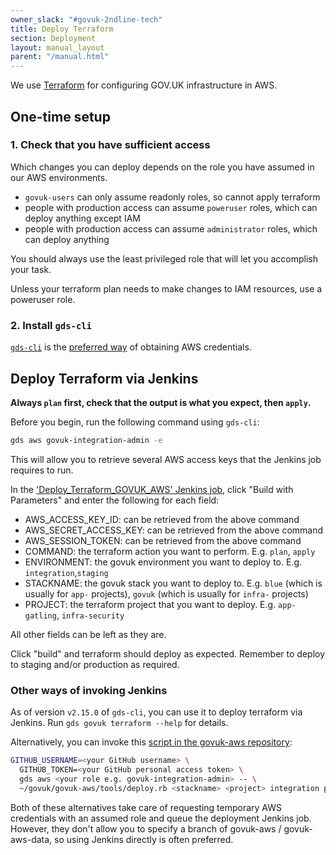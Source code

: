 ```yaml
---
owner_slack: "#govuk-2ndline-tech"
title: Deploy Terraform
section: Deployment
layout: manual_layout
parent: "/manual.html"
---
```


We use [Terraform](https://terraform.io) for configuring GOV.UK infrastructure in AWS.

## One-time setup

### 1. Check that you have sufficient access

Which changes you can deploy depends on the role you have assumed
in our AWS environments.

- `govuk-users` can only assume readonly roles, so cannot apply terraform
- people with production access can assume `poweruser` roles, which can deploy anything except IAM
- people with production access can assume `administrator` roles, which can deploy anything

You should always use the least privileged role that will let you accomplish
your task.

Unless your terraform plan needs to make changes to IAM resources, use a
poweruser role.

### 2. Install `gds-cli`

[`gds-cli`](https://github.com/alphagov/gds-cli) is the [preferred way](/manual/get-started.html) of obtaining AWS credentials.

## Deploy Terraform via Jenkins

**Always `plan` first, check that the output is what you expect, then `apply`.**

Before you begin, run the following command using `gds-cli`:

```sh
gds aws govuk-integration-admin -e
```

This will allow you to retrieve several AWS access keys that the Jenkins job requires to run.

In the ['Deploy_Terraform_GOVUK_AWS' Jenkins job](https://deploy.integration.publishing.service.gov.uk/job/Deploy_Terraform_GOVUK_AWS), click "Build with Parameters" and enter the following for each field:

- AWS_ACCESS_KEY_ID: can be retrieved from the above command
- AWS_SECRET_ACCESS_KEY: can be retrieved from the above command
- AWS_SESSION_TOKEN: can be retrieved from the above command
- COMMAND: the terraform action you want to perform. E.g. `plan`, `apply`
- ENVIRONMENT: the govuk environment you want to deploy to. E.g. `integration`,`staging`
- STACKNAME: the govuk stack you want to deploy to. E.g. `blue` (which is usually for `app-` projects), `govuk` (which is usually for `infra-` projects)
- PROJECT: the terraform project that you want to deploy. E.g. `app-gatling`, `infra-security`

All other fields can be left as they are.

Click "build" and terraform should deploy as expected. Remember to deploy to staging and/or production as required.

### Other ways of invoking Jenkins

As of version `v2.15.0` of `gds-cli`, you can use it to deploy terraform via Jenkins. Run `gds govuk terraform --help` for details.

Alternatively, you can invoke this [script in the govuk-aws repository](https://github.com/alphagov/govuk-aws/blob/master/tools/deploy.rb):

```sh
GITHUB_USERNAME=<your GitHub username> \
  GITHUB_TOKEN=<your GitHub personal access token> \
  gds aws <your role e.g. govuk-integration-admin> -- \
  ~/govuk/govuk-aws/tools/deploy.rb <stackname> <project> integration plan
```

Both of these alternatives take care of requesting temporary AWS credentials with an assumed role and queue the deployment Jenkins job. However, they don't allow you to specify a branch of govuk-aws / govuk-aws-data, so using Jenkins directly is often preferred.
